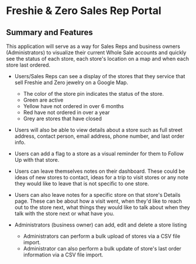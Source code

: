 # Freshie & Zero Sales Rep Portal

## Summary and Features
This application will serve as a way for Sales Reps and business owners (Administrators) to visualize their current Whole Sale accounts and quickly see the status of each store, each store's location on a map and when each store last ordered. 

* Users/Sales Reps can see a display of the stores that they service that sell Freshie and Zero jewelry on a Google Map. 
  - The color of the store pin indicates the status of the store. 
  - Green are active
  - Yellow have not ordered in over 6 months
  - Red have not ordered in over a year
  - Grey are stores that have closed


* Users will also be able to view details about a store such as full street address, contact person, email address, phone number, and last order info.

* Users can add a flag to a store as a visual reminder for them to Follow Up with that store.

* Users can leave themselves notes on their dashboard. These could be ideas of new stores to contact, ideas for a trip to visit stores or any note they would like to leave that is not specific to one store. 

* Users can also leave notes for a specific store on that store's Details page. These can be about how a visit went, when they'd like to reach out to the store next, what things they would like to talk about when they talk with the store next or what have you.  

* Administrators (business owner) can add, edit and delete a store listing
  - Administrators can perform a bulk upload of stores via a CSV file import.
  - Administrator can also perform a bulk update of store's last order information via a CSV file import. 
